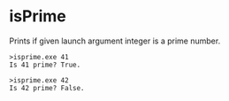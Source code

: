 # isPrime
Prints if given launch argument integer is a prime number.
```
>isprime.exe 41
Is 41 prime? True.
```
```
>isprime.exe 42
Is 42 prime? False.
```
